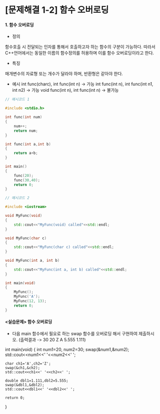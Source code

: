 # [문제해결 1-2] 함수 오버로딩

#### 1. 함수 오버로딩

- 정의

함수호출 시 전달되는 인자를 통해서 호출하고자 하는 함수의 구분이 가능하다. 따라서 C++언어에서는 동일한 이름의 함수정의를 허용하며 이를 함수 오버로딩이라고 한다.

- 특징

매개변수의 자료형 또는 개수가 달라야 하며, 반환형은 같아야 한다. 

- 예시
int func(charc), int func(int n)  -> 가능
int func(int n), int func(int n1, int n2) -> 가능
void func(int n), int func(int n) -> 불가능



```c++
// 예시코드 1

#include <stdio.h>

int func(int num)
{
    num++;
    return num;
}

int func(int a,int b)
{
    return a+b;
}

int main()
{
    func(20);
    func(30,40);
    return 0;
}
```

```c++
// 예시코드 2

#include <iostream>

void MyFunc(void)
{
	std::cout<<"MyFunc(void) called"<<std::endl;
}

void MyFunc(char c)
{
	std::cout<<"MyFunc(char c) called"<<std::endl;
}

void MyFunc(int a, int b)
{
	std::cout<<"MyFunc(int a, int b) called"<<std::endl;
}

int main(void)
{
	MyFunc();
	MyFunc('A');
	MyFunc(12, 13);
	return 0;
}
```

#### <실습문제> 함수 오버로딩
- 다음 main 함수에서 필요로 하는 swap 함수를 오버로딩 해서 구현하여 제출하시오. (출력결과 -> 30 20 Z A 5.555 1.111)

int main(void)
{
	int num1=20, num2=30;
	swap(&num1,&num2);
	std::cout<<num1<<' '<<num2<<' ';

	char ch1='A',ch2='Z';
	swap(&ch1,&ch2);
	std::cout<<ch1<<' '<<ch2<<' ';

	double dbl1=1.111,dbl2=5.555;
	swap(&dbl1,&dbl2);
	std::cout<<dbl1<<' '<<dbl2<<' ';
    
	return 0;
}